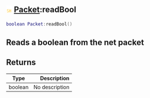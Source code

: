 ## ![shared](.gitbook/assets/shared.png) [Packet](./home/Packet):readBool

```lua
boolean Packet:readBool()
```

Reads a boolean from the net packet
------
## Returns

| Type   | Description |
| ------ | ----------: |
| boolean | No description |

